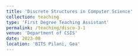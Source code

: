 ```yaml
---
title: 'Discrete Structures in Computer Science'
collection: teaching
type: 'First Degree Teaching Assistant'
permalink: /teaching/disco-3-1
venue: 'Department of CSIS'
date: 2023-08
location: 'BITS Pilani, Goa'
---
```


<!-- Co‐instructed for the Introduction to Machine Learning and Deep Learning course. Teaching the mathematical theory and providing python implementations of Machine Learning algorithms and Deep Learning models. -->

